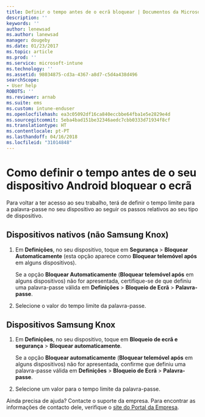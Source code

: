 ```yaml
---
title: Definir o tempo antes de o ecrã bloquear | Documentos da Microsoft
description: ''
keywords: ''
author: lenewsad
ms.author: lanewsad
manager: dougeby
ms.date: 01/23/2017
ms.topic: article
ms.prod: ''
ms.service: microsoft-intune
ms.technology: ''
ms.assetid: 98034875-cd3a-4367-a8d7-c5d4a438d496
searchScope:
- User help
ROBOTS: ''
ms.reviewer: arnab
ms.suite: ems
ms.custom: intune-enduser
ms.openlocfilehash: ea3c05092df16ca840eccbbe64fba1e5e2829e4d
ms.sourcegitcommit: 5eba4bad151be32346aedc7cbb0333d71934f8cf
ms.translationtype: HT
ms.contentlocale: pt-PT
ms.lasthandoff: 04/16/2018
ms.locfileid: "31014848"
---
```

# <a name="how-to-set-the-amount-of-time-before-your-android-device-locks-its-screen"></a>Como definir o tempo antes de o seu dispositivo Android bloquear o ecrã

Para voltar a ter acesso ao seu trabalho, terá de definir o tempo limite para a palavra-passe no seu dispositivo ao seguir os passos relativos ao seu tipo de dispositivo.

## <a name="native-non-samsung-knox-device"></a>Dispositivos nativos (não Samsung Knox)

1.  Em **Definições**, no seu dispositivo, toque em **Segurança** &gt; **Bloquear Automaticamente** (esta opção aparece como **Bloquear telemóvel após** em alguns dispositivos).

    Se a opção **Bloquear Automaticamente** (**Bloquear telemóvel após** em alguns dispositivos) não for apresentada, certifique-se de que definiu uma palavra-passe válida em **Definições** &gt; **Bloqueio de Ecrã** &gt; **Palavra-passe**.

2.  Selecione o valor do tempo limite da palavra-passe.

## <a name="samsung-knox-device"></a>Dispositivos Samsung Knox

1.  Em **Definições**, no seu dispositivo, toque em **Bloqueio de ecrã e segurança** &gt; **Bloquear automaticamente**.

    Se a opção **Bloquear automaticamente** (**Bloquear telemóvel após** em alguns dispositivos) não for apresentada, confirme que definiu uma palavra-passe válida em **Definições** &gt; **Bloqueio de Ecrã** &gt; **Palavra-passe**.

2.  Selecione um valor para o tempo limite da palavra-passe.

Ainda precisa de ajuda? Contacte o suporte da empresa. Para encontrar as informações de contacto dele, verifique o [site do Portal da Empresa](https://portal.manage.microsoft.com#HelpDeskDialog).
